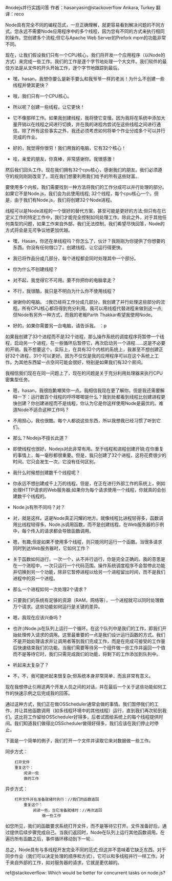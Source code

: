 #nodejs并行实践问答 
作者：hasanyasin@stackoverflow  Ankara, Turkey
翻译：reco

Node具有完全不同的编程范式，一旦正确理解，就更容易看到解决问题的不同方式。您永远不需要Node应用程序中的多个线程，因为您有不同的方式来执行相同的操作。您创建多个流程;但它与Apache Web Server的Prefork mpm的功能非常不同。

现在，让我们假设我们只有一个CPU核心，我们将开发一个应用程序（以Node的方式）来完成一些工作。我们的工作是逐个字节地处理一个大文件。我们软件的最佳方法是从文件的开头开始工作，逐个字节地跟踪到最后。

- 嘿，hasan，我想你要么是新手要么和我爷爷一样的老派！为什么不创建一些线程并使其更快？

- 哦，我们只有一个CPU核心。

- 所以呢？创建一些线程，让它更快！

- 它不像那样工作。如果我创建线程，我将使它变慢。因为我将在系统中添加大量开销以在线程之间进行切换，并在我的进程内尝试在这些线程之间进行通信。除了所有这些事实之外，我还必须考虑如何将单个作业分成多个可以并行完成的作业。

- 好的，我觉得你很穷！我们用我的电脑，它有32个核心！

- 哇，亲爱的朋友，你真棒，非常感谢你。我很感激！

然后我们回头工作。现在我们拥有32个cpu核心，感谢我们的朋友。我们必须遵守的规则刚刚改变了。现在我们想要利用我们给予的所有这些财富。

要使用多个内核，我们需要找到一种方法将我们的工作分成可以并行处理的部分。如果它不是Node.js，我们会为此使用线程; 32个线程，每个cpu核心一个。但是，由于我们有Node.js，我们将创建32个Node进程。

线程可以是Node进程的一个很好的替代方案，甚至可能是更好的方法;但只有在已定义工作的特定工作中，我们才能完全控制如何处理工作。除此之外，对于其他任何类型的问题，如果工作来自外部，我们无法控制，我们希望尽快回答，Node的方式将会是无可争议地更加优越。

- 嘿，Hasan，你还在单线程吗？你怎么了，伙计？我刚刚为你提供了你想要的东西。你没有任何借口了。创建线程，让它运行得更快。

- 我已将作品分成几部分，每个进程都会同时处理其中一个部分。

- 你为什么不创建线程？

- 对不起，我觉得它不可用。要不你把你的电脑拿走？

- 不行，我很酷，我只是不明白为什么你不使用线程？

- 谢谢你的电脑。 :)我已经将工作分成几部分，我创建了并行处理这些部分的流程。所有CPU核心都将得到充分利用。我可以用线程代替进程来做到这一点;但Node有另外一种方式，而我的老板Parth Thakkar希望我使用Node。

- 好的，如果你需要另一台电脑，请告诉我。 ：p

如果我创建了33个进程而不是32个进程，那么操作系统的调度程序将暂停一个线程，启动另一个进程，在一些循环后暂停它，再次启动另一个进程......这是不必要的开销。我不想要这个。实际上，在具有32个内核的系统上，我甚至不想创建正好32个进程，31个可以更好。因为不仅仅是我的应用程序可以在这个系统上工作。为其他东西留一点空间可能会很好，特别是如果我们有32个房间。

我相信我们现在在同一问题上了，现在的问题是关于充分利用处理器来执行CPU密集型任务。

- 嗯，hasan，我很抱歉嘲笑你一点。我相信我现在更了解你。但是我还需要解释一下：运行数百个线程的哼哼唧唧是什么？我到处都看到线程比创建进程更快创建？你创建进程而不是线程，你认为它是你这样使用Node是最优的。难道Node不适合这种工作吗？

- 不用担心，我也很酷。每个人都说这些东西，所以我想我已经习惯了听到它们。

- 那么？Nodejs不擅长此道？

- 即使线程也很好，Nodejs对此非常有用。至于线程和进程创建开销;在你重复的事情上，每一毫秒都很重要。但是，我只创建了32个进程，这将花费很少的时间。它只会发生一次。它没有任何区别。

- 我什么时候想创建数千个线程呢？

- 你永远不想创建成千上万的线程。但是，在正在进行外部工作的系统上，例如处理HTTP请求的Web服务器;如果你为每个请求使用一个线程，你就真的会创建数千个线程的。

- Node.js有所不同吗？对？

- 对，就是这样。这是Node真正闪耀的地方。就像线程比进程轻得多，函数调用比线程轻得多。Node.js调用函数，而不是创建线程。在Web服务器的示例中，每个传入的请求都会导致函数调用。

- 嗯，有趣;但是如果不使用多个线程，则只能同时运行一个函数。当很多请求同时到达Web服务器时，它如何工作？

- 关于函数如何运行，一次一个，从不并行运行，你是完全正确的。我的意思是在一个进程中，一次只运行一个代码范围。操作系统调度程序不会暂停此功能并切换到另一个功能，除非它暂停进程以给另一个进程留出时间，而不是我们进程中的另一个进程。

- 那么一个进程如何一次处理2个请求？

- 只要我们的系统有足够的资源（RAM，网络等），一个进程就可以同时处理数万个请求。这些功能如何运行是关键的差异。

- 嗯，我现在应该兴奋吗？

- 也许:)Node.js在队列上运行一个循环。在这个队列中是我们的工作，即我们开始处理传入请求的调用。这里最重要的一点是我们设计运行函数的方式。我们不是开始处理请求并让调用者等到我们完成工作，而是在完成可接受的工作量后快速结束我们的功能。当我们需要等待另一个组件做一些工作并返回一个值而不是等待它时，我们只需完成我们的功能，将剩下的工作添加到队列中。

- 听起来太复杂了？

- 不，不，我可能听起来很复杂;但系统本身非常简单，而且非常有意义。

现在我想停止引用这两个开发人员之间的对话，并在最后一个关于这些功能如何工作的快速示例之后完成我的回答。

通过这种方式，我们正在做OSScheduler通常会做的事情。我们暂停我们的工作，并让其他函数调用（如多线程环境中的其他线程）运行，直到我们再次轮到我们。这比将工作留给OSScheduler好得多，后者试图给系统上的每个线程提供时间。我们知道我们做得比OSScheduler做得好得多，我们应该在我们停止时停止。

下面是一个简单的例子，我们打开一个文件并读取它来对数据做一些工作。

同步方式：

		打开文件
		重复这个：
		    阅读一些
		    做的工作
异步方式：

		打开文件并在准备就绪时执行：//我们的函数返回
		    重复这个：
		        阅读一些，当它准备就绪时：//再次返回
		            做一些工作

如您所见，我们的函数要求系统打开文件，而不是等待它打开。文件准备好后，通过提供后续步骤完成自己。当我们返回时，Node在队列上运行其他函数调用。在遍历所有函数之后，事件循环移动到下一轮...

总之，Node具有与多线程开发完全不同的范式;但这并不意味着它缺乏东西。对于同步作业（我们可以决定处理的顺序和方式），它可以和多线程并行一样工作。对于来自外部的工作，如对服务器的请求，它就是更优越的。


ref@stackoverflow: Which would be better for concurrent tasks on node.js? 

